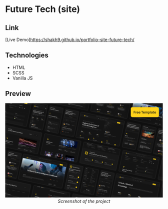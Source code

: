 # Future Tech (site)

## Link

[Live Demo]https://shakh9.github.io/portfolio-site-future-tech/

## Technologies

- HTML
- SCSS
- Vanilla JS

## Preview

<p align="center">
  <img src="images/future-tech-preview.png" alt="Screenshot" width="600">
  <br>
  <em>Screenshot of the project</em>
</p>

